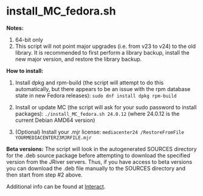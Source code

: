 # install_MC_fedora.sh

**Notes:**
1. 64-bit only
2. This script will not point major upgrades (i.e. from v23 to v24) to the old library. It is recommended to first perform a library backup, install the new major version, and restore the library backup.

**How to install:**
1. Install dpkg and rpm-build (the script will attempt to do this automatically, but there appears to be an issue with the rpm database state in new Fedora releases):
`sudo dnf install dpkg rpm-build`

2. Install or update MC (the script will ask for your sudo password to install packages): 
`./install_MC_fedora.sh 24.0.12` (where 24.0.12 is the current Debian AMD64 version)

3. (Optional) Install your .mjr license: 
  `mediacenter24 /RestoreFromFile YOURMEDIACENTER23MJRFILE.mjr`


**Beta versions:**
The script will look in the autogenerated SOURCES directory for the .deb source package before attempting to download the specified version from the JRiver servers. Thus, if you have access to beta versions you can download the .deb file manually to the SOURCES directory and then start from step #2 above.

Additional info can be found at [Interact](https://yabb.jriver.com/interact/index.php/topic,111368.0.html).

